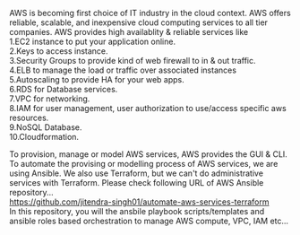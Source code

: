 AWS is becoming first choice of IT industry in the cloud context. AWS offers reliable, scalable, and inexpensive cloud computing services to all tier companies. AWS provides high availablity & reliable services like
<br>
1.EC2 instance to put your application online.<br>
2.Keys to access instance.<br>
3.Security Groups to provide kind of web firewall to in & out traffic.<br>
4.ELB to manage the load or traffic over associated instances<br>
5.Autoscaling to provide HA for your web apps.<br>
6.RDS for Database services.<br>
7.VPC for networking.<br>
8.IAM for user management, user authorization to use/access specific aws resources.<br>
9.NoSQL Database.<br>
10.Cloudformation.<br>

To provision, manage or model AWS services, AWS provides the GUI & CLI. To automate the provising or modelling process of AWS services, we are using Ansible. We also use Terraform, but we can't do administrative services with Terraform. Please check following URL of AWS Ansible repository...<br>
https://github.com/jitendra-singh01/automate-aws-services-terraform
<br>
In this repository, you will the ansbile playbook scripts/templates and ansible roles based orchestration to manage AWS compute, VPC, IAM etc...
